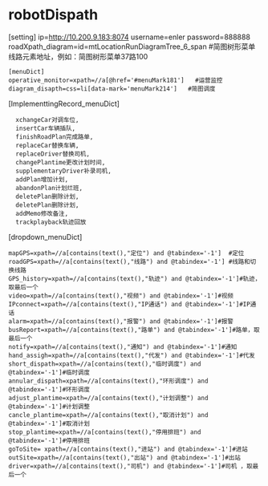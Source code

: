 # robotDispath
[setting]
	ip=http://10.200.9.183:8074
	username=enler
	password=888888
	roadXpath_diagram=id=mtLocationRunDiagramTree_6_span   #简图树形菜单线路元素地址，例如：简图树形菜单37路100

	[menuDict]
	operative_monitor=xpath=//a[@href='#menuMark181']   #运营监控
	diagram_disapth=css=li[data-mark='menuMark214']   #简图调度

[ImplementtingRecord_menuDict]

	  xchangeCar对调车位,
	  insertCar车辆插队,
	  finishRoadPlan完成路单,
	  replaceCar替换车辆,
	  replaceDriver替换司机,
	  changePlantime更改计划时间,
	  supplementaryDriver补录司机,
	  addPlan增加计划,
	  abandonPlan计划烂班,
	  deletePlan删除计划,
	  deletePlan删除计划,
	  addMemo修改备注,
	  trackplayback轨迹回放
		

[dropdown_menuDict]

	mapGPS=xpath=//a[contains(text(),"定位") and @tabindex='-1']  #定位
	roadGPS=xpath=//a[contains(text(),"线路") and @tabindex='-1'] #线路和切换线路
	GPS_history=xpath=//a[contains(text(),"轨迹") and @tabindex='-1']#轨迹，取最后一个
	video=xpath=//a[contains(text(),"视频") and @tabindex='-1']#视频
	IPconnect=xpath=//a[contains(text(),"IP通话") and @tabindex='-1']#IP通话
	alarm=xpath=//a[contains(text(),"报警") and @tabindex='-1']#报警
	busReport=xpath=//a[contains(text(),"路单") and @tabindex='-1']#路单，取最后一个
	notify=xpath=//a[contains(text(),"通知") and @tabindex='-1']#通知
	hand_assigh=xpath=//a[contains(text(),"代发") and @tabindex='-1']#代发
	short_dispath=xpath=//a[contains(text(),"临时调度") and @tabindex='-1']#临时调度
	annular_dispath=xpath=//a[contains(text(),"环形调度") and @tabindex='-1']#环形调度
	adjust_plantime=xpath=//a[contains(text(),"计划调整") and @tabindex='-1']#计划调整 
	cancle_plantime=xpath=//a[contains(text(),"取消计划") and @tabindex='-1']#取消计划
	stop_plantime=xpath=//a[contains(text(),"停用排班") and @tabindex='-1']#停用排班 
	goToSite= xpath=//a[contains(text(),"进站") and @tabindex='-1']#进站
	outSite=xpath=//a[contains(text(),"出站") and @tabindex='-1']#出站 
	driver=xpath=//a[contains(text(),"司机") and @tabindex='-1']#司机 ，取最后一个


